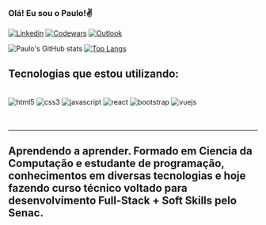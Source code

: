 
### Olá! Eu sou o Paulo!✌

[![Linkedin](https://img.shields.io/badge/LinkedIn-0077B5?style=for-the-badge&logo=linkedin&logoColor=white)](https://www.linkedin.com/in/paulo-victor-da-silva-rodrigues-920b3a252/)
[![Codewars](https://img.shields.io/badge/Codewars-B1361E?style=for-the-badge&logo=Codewars&logoColor=white)](https://www.codewars.com/users/pevehdev)
[![Outlook](https://img.shields.io/badge/Microsoft_Outlook-0078D4?style=for-the-badge&logo=microsoft-outlook&logoColor=white)](mailto:srpaulovictor@outlook.com)

![Paulo's GitHub stats](https://github-readme-stats.vercel.app/api?username=pevehdev&show_icons=true&theme=radical)
[![Top Langs](https://github-readme-stats.vercel.app/api/top-langs/?username=pevehdev&layout=compact&langs_count=7&theme=radical)](https://github.com/pevehdev/github-readme-stats)


## Tecnologias que estou utilizando:

<div style="display: inline_block"><br/>
  <img align="center" alt="html5"src="https://img.shields.io/badge/HTML5-E34F26?style=for-the-badge&logo=html5&logoColor=white">
  <img align="center" alt="css3"src="https://img.shields.io/badge/CSS3-1572B6?style=for-the-badge&logo=css3&logoColor=white">
  <img align="center" alt="javascript"src="https://img.shields.io/badge/JavaScript-F7DF1E?style=for-the-badge&logo=javascript&logoColor=black">
  <img align="center" alt="react"src="https://img.shields.io/badge/React-20232A?style=for-the-badge&logo=react&logoColor=61DAFB">
  <img align="center" alt="bootstrap"src="https://img.shields.io/badge/Bootstrap-563D7C?style=for-the-badge&logo=bootstrap&logoColor=white">
  <img align="center" alt="vuejs"src="https://img.shields.io/badge/Vue.js-35495E?style=for-the-badge&logo=vue.js&logoColor=4FC08D">
</div> 
<br>
<br>
<hr>

## Aprendendo a aprender. Formado em Ciencia da Computação e estudante de programação, conhecimentos em diversas tecnologias e hoje fazendo curso técnico voltado para desenvolvimento Full-Stack + Soft Skills pelo Senac.
